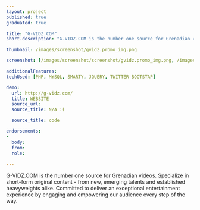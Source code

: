 ```yaml
---
layout: project
published: true
graduated: true

title: "G-VIDZ.COM"
short-description: "G-VIDZ.COM is the number one source for Grenadian videos."

thumbnail: /images/screenshot/gvidz.promo_img.png

screenshot: [/images/screenshot/screenshot/gvidz.promo_img.png, /images/screenshot/screenshot/gvidz.s2.png, /images/screenshot/screenshot/gvidz.s3.png]

additionalFeatures: 
techUsed: [PHP, MYSQL, SMARTY, JQUERY, TWITTER BOOTSTAP]

demo:
  url: http://g-vidz.com/
  title: WEBSITE
  source_url: 
  source_title: N/A :( 

  source_title: code

endorsements:
-
  body:
  from: 
  role:   
 
---
```

G-VIDZ.COM is the number one source for Grenadian videos. Specialize in short-form original content - from new, emerging talents and established heavyweights alike. Committed to deliver an exceptional entertainment experience by engaging and empowering our audience every step of the way.